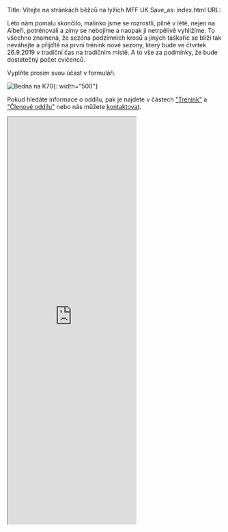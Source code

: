 Title: Vítejte na stránkách běžců na lyžích MFF UK
Save_as: index.html
URL:

Léto nám pomalu skončilo, malinko jsme se rozrostli, pilně v létě, nejen na Albeři, potrénovali a zimy se nebojíme a naopak ji netrpělivě vyhlížíme. To všechno znamená, že sezóna podzimních krosů a jiných taškařic se blíží tak neváhejte a přijďtě na první trénink nové sezony, který bude ve čtvrtek 26.9.2019 v tradiční čas na tradičním místě. A to vše za podmínky, že bude dostatečný počet cvičenců.

Vyplňte prosím svou účast v formuláři.

![Bedna na K70]({static}/static/vitejte/k70-bedna.jpg){: width="500"}

Pokud hledáte informace o oddílu, pak je najdete v částech ["Trénink"](/trenink/) a ["Členové oddílu"](/clenove-oddilu/) nebo nás můžete [kontaktovat](https://clenove.hrbatypes.cz/komentare/pridat/).

<iframe src="https://clenove.hrbatypes.cz/iframe/komentare/" class="w-100 border-0" height="950"></iframe>
